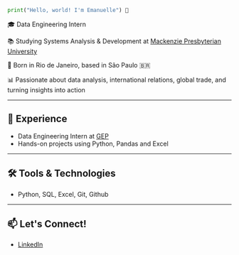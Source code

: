 ~~~python
print("Hello, world! I'm Emanuelle") 👋
~~~

🎓 Data Engineering Intern

📚 Studying Systems Analysis & Development at [Mackenzie Presbyterian University](https://www.mackenzie.br/instituto/pg)

📍 Born in Rio de Janeiro, based in São Paulo 🇧🇷

📊 Passionate about data analysis, international relations, global trade, and turning insights into action

---

## 💼 Experience
- Data Engineering Intern at [GEP](https://www.linkedin.com/company/gep-worldwide/posts/?feedView=all)
- Hands-on projects using Python, Pandas and Excel

---

## 🛠️ Tools & Technologies
- Python, SQL, Excel, Git, Github

---

## 📫 Let's Connect!
- [LinkedIn](https://www.linkedin.com/in/emanuelle-nascimento2005/)
